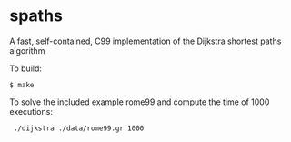 # spaths

A fast, self-contained, C99 implementation of the Dijkstra shortest paths algorithm

To build:

```console
$ make
```

To solve the included example rome99 and compute the time of 1000 executions:

```console
 ./dijkstra ./data/rome99.gr 1000
```



